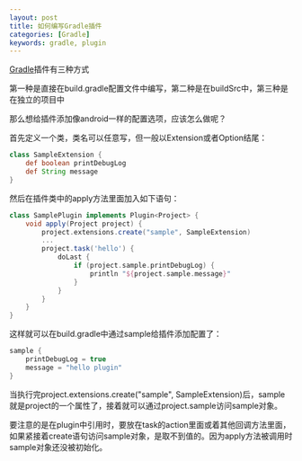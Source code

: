 ```yaml
---
layout: post
title: 如何编写Gradle插件
categories: [Gradle]
keywords: gradle, plugin
---
```


[Gradle](https://docs.gradle.org/current/userguide/userguide.html)插件有三种方式

第一种是直接在build.gradle配置文件中编写，第二种是在buildSrc中，第三种是在独立的项目中

那么想给插件添加像android一样的配置选项，应该怎么做呢？

首先定义一个类，类名可以任意写，但一般以Extension或者Option结尾：

```groovy
class SampleExtension {
    def boolean printDebugLog
    def String message
}
```



然后在插件类中的apply方法里面加入如下语句：

```groovy
class SamplePlugin implements Plugin<Project> {
    void apply(Project project) {
        project.extensions.create("sample", SampleExtension)
        ...
        project.task('hello') {
            doLast {
                if (project.sample.printDebugLog) {
                    println "${project.sample.message}"
                }
            }
        } 
    }
}
```

这样就可以在build.gradle中通过sample给插件添加配置了：

```groovy
sample {
    printDebugLog = true
    message = "hello plugin"
}
```

当执行完project.extensions.create("sample", SampleExtension)后，sample就是project的一个属性了，接着就可以通过project.sample访问sample对象。

要注意的是在plugin中引用时，要放在task的action里面或着其他回调方法里面，如果紧接着create语句访问sample对象，是取不到值的。因为apply方法被调用时sample对象还没被初始化。